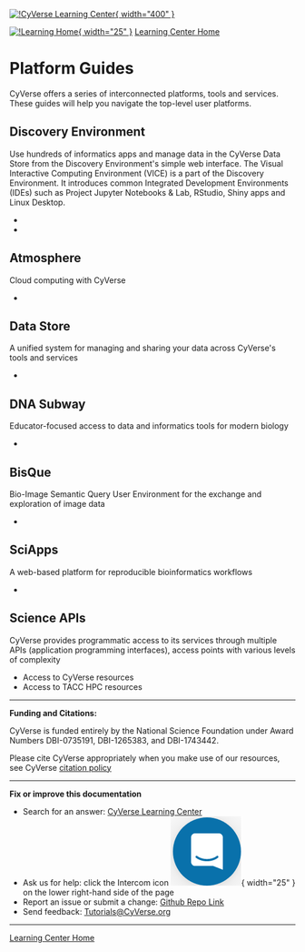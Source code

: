 [![!CyVerse Learning Center](https://github.com/tyson-swetnam/mkdocs-learning-materials-home/raw/main/assets/cyverse_learning.png "CyVerse Learning Center"){ width="400" }](https://learning.cyverse.org)

[![!Learning Home](https://github.com/tyson-swetnam/mkdocs-learning-materials-home/raw/main/assets/homeicon.png "Home"){ width="25" }](https://learning.cyverse.org) [Learning Center Home](http://learning.cyverse.org/)

# Platform Guides

CyVerse offers a series of interconnected platforms, tools and services.
These guides will help you navigate the top-level user platforms.

## Discovery Environment

Use hundreds of informatics apps and manage data in the CyVerse Data
Store from the Discovery Environment\'s simple web interface. The Visual
Interactive Computing Environment (VICE) is a part of the Discovery
Environment. It introduces common Integrated Development Environments
(IDEs) such as Project Jupyter Notebooks & Lab, RStudio, Shiny apps and
Linux Desktop.

-   
-   

## Atmosphere

Cloud computing with CyVerse

-   

## Data Store

A unified system for managing and sharing your data across CyVerse\'s
tools and services

-   

## DNA Subway

Educator-focused access to data and informatics tools for modern biology

-   

## BisQue

Bio-Image Semantic Query User Environment for the exchange and
exploration of image data

-   

## SciApps

A web-based platform for reproducible bioinformatics workflows

-   

## Science APIs

CyVerse provides programmatic access to its services through multiple
APIs (application programming interfaces), access points with various
levels of complexity

-  Access to CyVerse resources
-  Access to TACC HPC resources

------------------------------------------------------------------------

**Funding and Citations:**

CyVerse is funded entirely by the National Science Foundation under
Award Numbers DBI-0735191, DBI-1265383, and DBI-1743442.

Please cite CyVerse appropriately when you make use of our resources,
see CyVerse [citation policy](http://www.cyverse.org/acknowledge-cite-cyverse)

-----------------------------------------------------------------------

**Fix or improve this documentation**

  - Search for an answer:
     [CyVerse Learning Center](https://learning.cyverse.org)
  - Ask us for help:
    click the Intercom icon ![Intercom](assets/intercom.png){ width="25" } on the lower right-hand side of the page
  - Report an issue or submit a change:
    [Github Repo Link](https://github.com/cyverse-learning-materials/)
  - Send feedback: <Tutorials@CyVerse.org>
  
------------------------------------------------------------------------

[Learning Center Home](http://learning.cyverse.org/)
